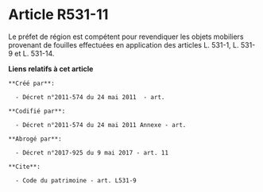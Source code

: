 # Article R531-11

Le préfet de région est compétent pour revendiquer les objets mobiliers provenant de fouilles effectuées en application des
articles L. 531-1, L. 531-9 et L. 531-14.

**Liens relatifs à cet article**

	**Créé par**:

	  - Décret n°2011-574 du 24 mai 2011  - art.

	**Codifié par**:

	  - Décret n°2011-574 du 24 mai 2011 Annexe - art.

	**Abrogé par**:

	  - Décret n°2017-925 du 9 mai 2017 - art. 11

	**Cite**:

	  - Code du patrimoine - art. L531-9
